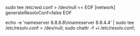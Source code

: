 sudo tee /etc/wsl.conf > /dev/null << EOF
[network]
generateResolvConf=false
EOF

echo -e 'nameserver 8.8.8.8\nnameserver 8.8.4.4' | sudo tee /etc/resolv.conf > /dev/null;
sudo chattr -f +i /etc/resolv.conf;